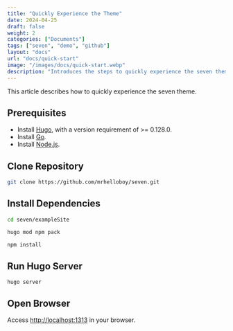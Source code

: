 ```yaml
---
title: "Quickly Experience the Theme"
date: 2024-04-25
draft: false
weight: 2
categories: ["Documents"]
tags: ["seven", "demo", "github"]
layout: "docs"
url: "docs/quick-start"
image: "/images/docs/quick-start.webp"
description: "Introduces the steps to quickly experience the seven theme."
---
```


This article describes how to quickly experience the seven theme.

## Prerequisites

- Install [Hugo](https://gohugo.io/installation/), with a version requirement of >= 0.128.0.
- Install [Go](https://go.dev/dl/).
- Install [Node.js](https://nodejs.org/en).

## Clone Repository

```bash
git clone https://github.com/mrhelloboy/seven.git
```

## Install Dependencies

```bash
cd seven/exampleSite

hugo mod npm pack

npm install
```

## Run Hugo Server

```
hugo server
```

## Open Browser

Access [http://localhost:1313](http://localhost:1313) in your browser.

